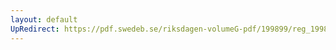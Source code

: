```yaml
---
layout: default
UpRedirect: https://pdf.swedeb.se/riksdagen-volumeG-pdf/199899/reg_199899/reg_199899_0279.pdf
---
```

